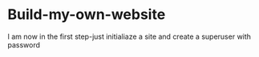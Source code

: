 # Build-my-own-website
I am now in the first step-just initialiaze a site and create a superuser with password
